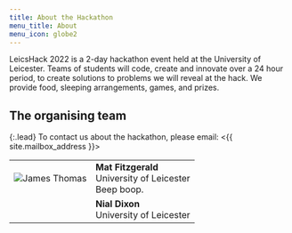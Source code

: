 ```yaml
---
title: About the Hackathon
menu_title: About
menu_icon: globe2
---
```


LeicsHack 2022 is a 2-day hackathon event held at the University of Leicester. Teams of students will
code, create and innovate over a 24 hour period, to create solutions to problems we will reveal at the hack.
We provide food, sleeping arrangements, games, and prizes.

## The organising team

{:.lead}
To contact us about the hackathon, please email:
<{{ site.mailbox_address }}>

<table class="team-list">
    <tr>
        <td>
            <img alt="James Thomas" src="https://avatars.githubusercontent.com/u/0?s=120&v=4">
        </td>
        <td>
            <strong>Mat Fitzgerald</strong>
            <span class="profile-links">
                <a title="GitHub" href="https://github.com/spooky21squid/"><i class="bi bi-github"></i></a>
                <a title="Twitter" href="https://twitter.com/SpookyGlubGlub"><i class="bi bi-twitter"></i></a>
            </span>
            <br>University of Leicester
            <br>Beep boop.
        </td>
    </tr>
    <tr>
        <td>
            <img alt="" src="https://avatars.githubusercontent.com/u/0?s=120&v=4">
        </td>
        <td>
            <strong>Nial Dixon</strong>
            <br>University of Leicester
            <br>
        </td>
    </tr>
</table>
